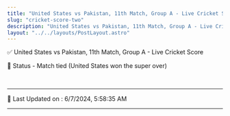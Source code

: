 ```yaml
---
title: "United States vs Pakistan, 11th Match, Group A - Live Cricket Score"
slug: "cricket-score-two"
description: "United States vs Pakistan, 11th Match, Group A - Live Cricket Score - Match tied (United States won the super over)."
layout: "../../layouts/PostLayout.astro"
--- 
```


✅ United States vs Pakistan, 11th Match, Group A - Live Cricket Score

📑 Status - Match tied (United States won the super over)

<br />

***

📝 Last Updated on : 6/7/2024, 5:58:35 AM

***

